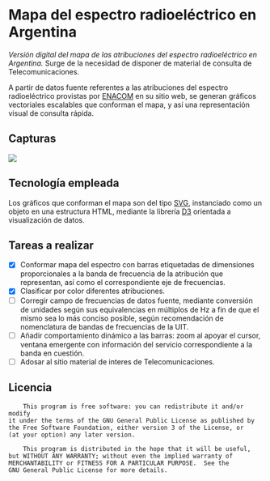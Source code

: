 # Mapa del espectro radioeléctrico en Argentina
*Versión digital del mapa de las atribuciones del espectro radioeléctrico en Argentina.* Surge de la necesidad de disponer de material de consulta de Telecomunicaciones.

A partir de datos fuente referentes a las atribuciones del espectro radioeléctrico provistas por [ENACOM](https://www.enacom.gob.ar/) en su sitio web, se generan gráficos vectoriales escalables que conforman el mapa, y así una representación visual de consulta rápida.

## Capturas
![](https://github.com/brivadeneira/EspectroAR.github.io/blob/master/img/CapturaEspectro.png?raw=true)

## Tecnología empleada

Los gráficos que conforman el mapa son del tipo [SVG](https://es.wikipedia.org/wiki/Scalable_Vector_Graphics), instanciado como un objeto en una estructura HTML, mediante la librería [D3](https://d3js.org/) orientada a visualización de datos.

## Tareas a realizar

- [x] Conformar mapa del espectro con barras etiquetadas de dimensiones proporcionales a la banda de frecuencia de la atribución que representan, así como el correspondiente eje de frecuencias.
- [x] Clasificar por color diferentes atribuciones.
- [ ] Corregir campo de frecuencias de datos fuente, mediante conversión de unidades según sus equivalencias en múltiplos de Hz a fin de que el mismo sea lo más conciso posible, según recomendación de nomenclatura de bandas de frecuencias de la UIT.
- [ ] Añadir comportamiento dinámico a las barras: zoom al apoyar el cursor, ventana emergente con información del servicio correspondiente a la banda en cuestión.
- [ ] Adosar al sitio material de interes de Telecomunicaciones.

## Licencia

```
    This program is free software: you can redistribute it and/or modify
it under the terms of the GNU General Public License as published by
the Free Software Foundation, either version 3 of the License, or
(at your option) any later version.

    This program is distributed in the hope that it will be useful,
but WITHOUT ANY WARRANTY; without even the implied warranty of
MERCHANTABILITY or FITNESS FOR A PARTICULAR PURPOSE.  See the
GNU General Public License for more details.

```